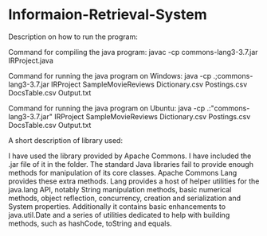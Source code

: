 # Informaion-Retrieval-System
Description on how to run the program:

Command for compiling the java program: 
javac -cp commons-lang3-3.7.jar IRProject.java

Command for running the java program on Windows: 
java -cp .;commons-lang3-3.7.jar IRProject SampleMovieReviews Dictionary.csv Postings.csv DocsTable.csv Output.txt

Command for running the java program on Ubuntu: 
java -cp .:"commons-lang3-3.7.jar" IRProject SampleMovieReviews Dictionary.csv Postings.csv DocsTable.csv Output.txt


A short description of library used:

I have used the library provided by Apache Commons. I have included the .jar file of it in the folder.
The standard Java libraries fail to provide enough methods for manipulation of its core classes. Apache Commons Lang provides these extra methods.
Lang provides a host of helper utilities for the java.lang API, notably String manipulation methods, basic numerical methods, object reflection, concurrency, creation and serialization and System properties. Additionally it contains basic enhancements to java.util.Date and a series of utilities dedicated to help with building methods, such as hashCode, toString and equals.
